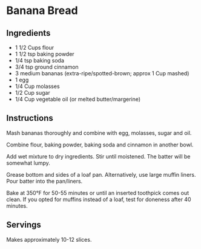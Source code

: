 # Banana Bread

## Ingredients

* 1 1/2 Cups flour
* 1 1/2 tsp baking powder
* 1/4 tsp baking soda
* 3/4 tsp ground cinnamon
* 3 medium bananas (extra-ripe/spotted-brown; approx 1 Cup mashed)
* 1 egg
* 1/4 Cup molasses
* 1/2 Cup sugar
* 1/4 Cup vegetable oil (or melted butter/margerine)

## Instructions

Mash bananas thoroughly and combine with egg, molasses, sugar and oil. 

Combine flour, baking powder, baking soda and cinnamon in another bowl.

Add wet mixture to dry ingredients. Stir until moistened. The batter will be somewhat lumpy.

Grease bottom and sides of a loaf pan. Alternatively, use large muffin liners. Pour batter into the pan/liners.

Bake at 350°F for 50-55 minutes or until an inserted toothpick comes out clean. If you opted for muffins instead of a loaf, test for doneness after 40 minutes.

## Servings

Makes approximately 10-12 slices.
